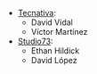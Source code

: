 - [Tecnativa](https://www.tecnativa.com):
  - David Vidal
  - Víctor Martínez
- [Studio73](https://www.studio73.es):
  - Ethan Hildick
  - David López
